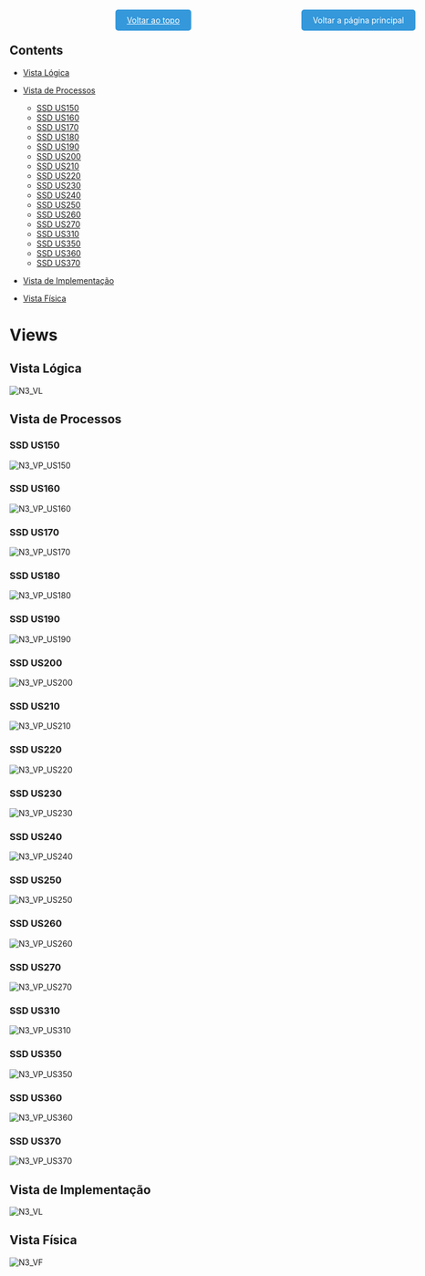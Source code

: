 <!DOCTYPE html>
<html>
<head>
  <style>
    /* Style for the floating button (top right) */
    .floating-button {
      position: fixed;
      top: 20px;
      right: 20px;
      background-color: #3498db;
      color: #fff; /* Text color */
      padding: 10px 20px;
      border-radius: 5px;
      cursor: pointer;
      transition: background-color 0.3s ease;
      z-index: 9999; /* Set a high z-index value */
      text-decoration: none; /* Remove default underline */
    }
    /* Style for the button at the top of the page */
    .top-button {
      position: fixed;
      top: 20px;
      left: 50%;
      transform: translateX(-50%);
      background-color: #3498db;
      color: #fff; /* Text color */
      padding: 10px 20px;
      border-radius: 5px;
      cursor: pointer;
      transition: background-color 0.3s ease;
      z-index: 9999; /* Set a high z-index value */
    }
    /* Style change on hover for both buttons */
    .floating-button:hover, .top-button:hover {
      opacity: 0.8; /* Reduce opacity on hover */
    }
  </style>
</head>
<body>
    <div id="content">
        <a href="README.md" class="floating-button">
        Voltar a página principal
        </a>
    </div>
    <!-- Button -->
    <a href="#" class="top-button" onclick="scrollToTop()">
        Voltar ao topo
    </a>
  <div style="height: 2000px;">


## Contents
- [Vista Lógica](#vista_lógica_5)
- [Vista de Processos](#vista_de_processos_5)
	- [SSD US150](#ssd_us150)
	- [SSD US160](#ssd_us160)
	- [SSD US170](#ssd_us170)
	- [SSD US180](#ssd_us180)
	- [SSD US190](#ssd_us190)
 	- [SSD US200](#ssd_us200)
	- [SSD US210](#ssd_us210)
	- [SSD US220](#ssd_us220)
	- [SSD US230](#ssd_us230)   
	- [SSD US240](#ssd_us240)
	- [SSD US250](#ssd_us250)
	- [SSD US260](#ssd_us260)
	- [SSD US270](#ssd_us270)
 	- [SSD US310](#ssd_us310)
	- [SSD US350](#ssd_us350)
	- [SSD US360](#ssd_us360)
	- [SSD US370](#ssd_us370) 

- [Vista de Implementação](#vista_de_implementação_4)
- [Vista Física](#vista_física_4)

# Views

## Vista Lógica
![N3_VL](./docs/nivel3/N3_VL.svg)

## Vista de Processos
### SSD US150
![N3_VP_US150](./docs/nivel3/N3_US150.svg)

### SSD US160
![N3_VP_US160](./docs/nivel3/N3_US160.svg)

### SSD US170
![N3_VP_US170](./docs/nivel3/N3_US170.svg)

### SSD US180
![N3_VP_US180](./docs/nivel3/N3_US180.svg)

### SSD US190
![N3_VP_US190](./docs/nivel3/N3_US190.svg)

### SSD US200
![N3_VP_US200](./docs/nivel3/N3_US200.svg)

### SSD US210
![N3_VP_US210](./docs/nivel3/N3_US210.svg)

### SSD US220
![N3_VP_US220](./docs/nivel3/N3_US220.svg)

### SSD US230
![N3_VP_US230](./docs/nivel3/N3_US230.svg)

### SSD US240
![N3_VP_US240](./docs/nivel3/N3_US240.svg)

### SSD US250
![N3_VP_US250](./docs/nivel3/N3_US250.svg)

### SSD US260
![N3_VP_US260](./docs/nivel3/N3_US260.svg)

### SSD US270
![N3_VP_US270](./docs/nivel3/N3_US270.svg)

### SSD US310
![N3_VP_US310](./docs/nivel3/N3_US310.svg)

### SSD US350
![N3_VP_US350](./docs/nivel3/N3_US350.svg)

### SSD US360
![N3_VP_US360](./docs/nivel3/N3_US360.svg)

### SSD US370
![N3_VP_US370](./docs/nivel3/N3_US370.svg)


## Vista de Implementação
![N3_VL](./docs/nivel3/N3_VI.svg)

## Vista Física

![N3_VF](./docs/nivel3/N3_VF.svg)



<script>
fetch('README.md')
  .then(response => response.text())
  .then(text => {
    document.getElementById('content').innerHTML = text;
  });

      function scrollToTop() {
      window.scrollTo({
        top: 0,
        behavior: 'smooth'
      });
    }
</script>

</body>
</html>